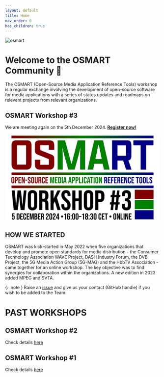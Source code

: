 ```yaml
---
layout: default
title: Home
nav_order: 0
has_children: true
---
```


<img src="{{site.baseurl}}/assets/images/osmart.png" alt="osmart" style="height:50px">

# Welcome to the OSMART Community 👋

The OSMART (Open-Source Media Application Reference Tools) workshop is a regular exchange involving the development of open-source software for media applications with a series of status updates and roadmaps on relevant projects from relevant organizations.

## OSMART Workshop #3

We are meeting again on the 5th December 2024. **[Register now!](./pages/osmart-workshop-3.html)**

[![OSMART_workshop_3](./assets/images/osmart3.jpg)](./pages/osmart-workshop-3.html)

## HOW WE STARTED
OSMART was kick-started in May 2022 when five organizations that develop and promote open standards for media distribution - the Consumer Technology Association WAVE Project, DASH Industry Forum, the DVB Project, the 5G Media Action Group (5G-MAG) and the HbbTV Association - came together for an online workshop. The key objective was to find synergies for collaboration within the organizations. A new edition in 2023 added MPEG and SVTA.

{: .note }
Raise an [issue](https://github.com/osmart-community/.github/issues) and give us your contact (GitHub handle) if you wish to be added to the Team.

# PAST WORKSHOPS


## OSMART Workshop #2
Check details [here](./pages/osmart-workshop-2.html)

## OSMART Workshop #1
Check details [here](./pages/osmart-workshop-2.html)
